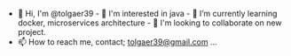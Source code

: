 - 👋 Hi, I'm @tolgaer39 - 👀 I'm interested in java -
 🌱 I’m currently learning docker, microservices architecture -
 💞️ I'm looking to collaborate on new project. 
- 📫 How to reach me, contact; tolgaer39@gmail.com ...

<!---
tolgaer39/tolgaer39 is a ✨ special ✨ repository because its `README.md` (this file) appears on your GitHub profile.
You can click the Preview link to take a look at your changes.
--->
